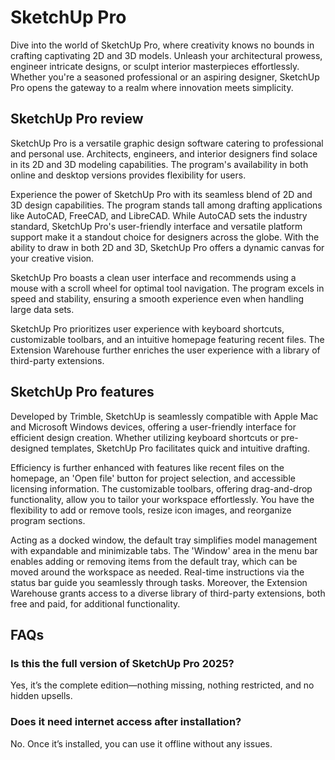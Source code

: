 # SketchUp Pro
Dive into the world of SketchUp Pro, where creativity knows no bounds in crafting captivating 2D and 3D models. Unleash your architectural prowess, engineer intricate designs, or sculpt interior masterpieces effortlessly. Whether you're a seasoned professional or an aspiring designer, SketchUp Pro opens the gateway to a realm where innovation meets simplicity.

## SketchUp Pro review
SketchUp Pro is a versatile graphic design software catering to professional and personal use. Architects, engineers, and interior designers find solace in its 2D and 3D modeling capabilities. The program's availability in both online and desktop versions provides flexibility for users.

Experience the power of SketchUp Pro with its seamless blend of 2D and 3D design capabilities. The program stands tall among drafting applications like AutoCAD, FreeCAD, and LibreCAD. While AutoCAD sets the industry standard, SketchUp Pro's user-friendly interface and versatile platform support make it a standout choice for designers across the globe. With the ability to draw in both 2D and 3D, SketchUp Pro offers a dynamic canvas for your creative vision.

SketchUp Pro boasts a clean user interface and recommends using a mouse with a scroll wheel for optimal tool navigation. The program excels in speed and stability, ensuring a smooth experience even when handling large data sets.

SketchUp Pro prioritizes user experience with keyboard shortcuts, customizable toolbars, and an intuitive homepage featuring recent files. The Extension Warehouse further enriches the user experience with a library of third-party extensions.

## SketchUp Pro features
Developed by Trimble, SketchUp is seamlessly compatible with Apple Mac and Microsoft Windows devices, offering a user-friendly interface for efficient design creation. Whether utilizing keyboard shortcuts or pre-designed templates, SketchUp Pro facilitates quick and intuitive drafting.

Efficiency is further enhanced with features like recent files on the homepage, an 'Open file' button for project selection, and accessible licensing information. The customizable toolbars, offering drag-and-drop functionality, allow you to tailor your workspace effortlessly. You have the flexibility to add or remove tools, resize icon images, and reorganize program sections.

Acting as a docked window, the default tray simplifies model management with expandable and minimizable tabs. The 'Window' area in the menu bar enables adding or removing items from the default tray, which can be moved around the workspace as needed. Real-time instructions via the status bar guide you seamlessly through tasks. Moreover, the Extension Warehouse grants access to a diverse library of third-party extensions, both free and paid, for additional functionality.
## FAQs
### Is this the full version of SketchUp Pro 2025?
Yes, it’s the complete edition—nothing missing, nothing restricted, and no hidden upsells.

### Does it need internet access after installation?
No. Once it’s installed, you can use it offline without any issues.

